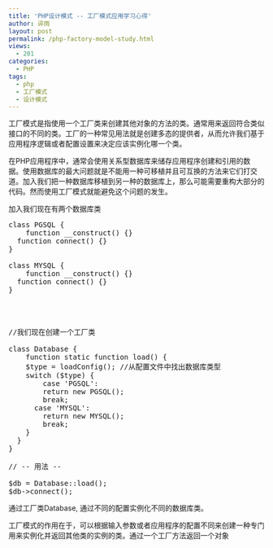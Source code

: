 ```yaml
---
title: 'PHP设计模式 -- 工厂模式应用学习心得'
author: 谇雨
layout: post
permalink: /php-factory-model-study.html
views:
  - 201
categories:
  - PHP
tags:
  - php
  - 工厂模式
  - 设计模式
---
```

工厂模式是指使用一个工厂类来创建其他对象的方法的类。通常用来返回符合类似接口的不同的类。工厂的一种常见用法就是创建多态的提供者，从而允许我们基于应用程序逻辑或者配置设置来决定应该实例化哪一个类。

在PHP应用程序中，通常会使用关系型数据库来储存应用程序创建和引用的数据。使用数据库的最大问题就是不能用一种可移植并且可互换的方法来它们打交道。加入我们把一种数据库移植到另一种的数据库上，那么可能需要重构大部分的代码。然而使用工厂模式就能避免这个问题的发生。

加入我们现在有两个数据库类

<pre class="lang:php decode:true " >class PGSQL {
	function __construct() {}
  function connect() {}
}

class MYSQL {
	function __construct() {}
  function connect() {}
}
</coolcode>
<!--more-->
<coolcode lang="php" linenum="off">

//我们现在创建一个工厂类

class Database {
	function static function load() {
  	$type = loadConfig(); //从配置文件中找出数据库类型
    switch ($type) {
    	case 'PGSQL':
      	return new PGSQL();
        break;
      case 'MYSQL':
      	return new MYSQL();
        break;
    }
  }
}

// -- 用法 -- 

$db = Database::load();
$db->connect();</pre>

通过工厂类Database, 通过不同的配置实例化不同的数据库类。

工厂模式的作用在于，可以根据输入参数或者应用程序的配置不同来创建一种专门用来实例化并返回其他类的实例的类。通过一个工厂方法返回一个对象